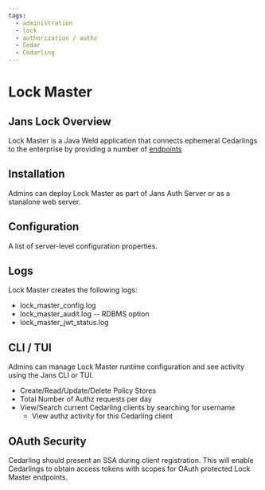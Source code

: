 ```yaml
---
tags:
  - administration
  - lock
  - authorization / authz
  - Cedar
  - Cedarling
---
```


# Lock Master

## Jans Lock Overview

Lock Master is a Java Weld application that connects ephemeral Cedarlings to the enterprise by 
providing a number of [endpoints](https://gluu.org/swagger-ui/?url=https://raw.githubusercontent.com/JanssenProject/jans/main/jans-lock/lock-master.yaml)

## Installation 

Admins can deploy Lock Master as part of Jans Auth Server or as a stanalone 
web server.

## Configuration 

A list of server-level configuration properties.

## Logs 

Lock Master creates the following logs:

* lock_master_config.log
* lock_master_audit.log -- RDBMS option
* lock_master_jwt_status.log 

## CLI / TUI 

Admins can manage Lock Master runtime configuration and see activity using the 
Jans CLI or TUI.

- Create/Read/Update/Delete Policy Stores
- Total Number of Authz requests per day
- View/Search current Cedarling clients by searching for username
    - View authz activity for this Cedarling client

## OAuth Security

Cedarling should present an SSA during client registration. This will enable 
Cedarlings to obtain access tokens with scopes for OAuth protected Lock Master 
endpoints.